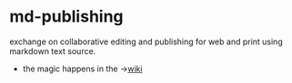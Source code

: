 # md-publishing
exchange on collaborative editing and publishing for web and print using markdown text source.

- the magic happens in the →[wiki](https://github.com/kuchengrab/md-publishing/wiki)

